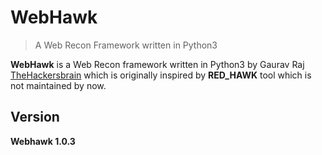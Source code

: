 # WebHawk

> A Web Recon Framework written in Python3

**WebHawk** is a Web Recon framework written in Python3 by Gaurav Raj [TheHackersbrain](https://gauravraj.tech) which is originally inspired by **RED_HAWK** tool which is not maintained by now.

## Version

**Webhawk 1.0.3**
